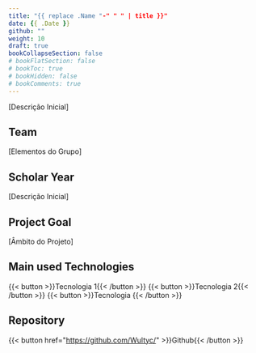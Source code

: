 ```yaml
---
title: "{{ replace .Name "-" " " | title }}"
date: {{ .Date }}
github: ""
weight: 10
draft: true
bookCollapseSection: false
# bookFlatSection: false
# bookToc: true
# bookHidden: false
# bookComments: true
---
```


[Descrição Inicial]

## Team
[Elementos do Grupo]

## Scholar Year
[Descrição Inicial]

## Project Goal
[Âmbito do Projeto]

## Main used Technologies
{{< button >}}Tecnologia 1{{< /button >}}
{{< button >}}Tecnologia 2{{< /button >}}
{{< button >}}Tecnologia {{< /button >}}

## Repository
{{< button href="https://github.com/Wultyc/" >}}Github{{< /button >}}

